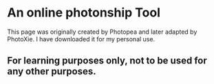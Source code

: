 # An online photonship Tool

This page was originally created by Photopea and later adapted by PhotoXie. I have downloaded it for my personal use.

## For learning purposes only, not to be used for any other purposes.
